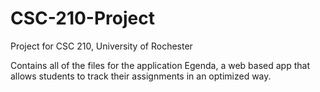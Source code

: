 # CSC-210-Project
Project for CSC 210, University of Rochester

Contains all of the files for the application Egenda, a web based app that allows students to track their assignments in an optimized way.
